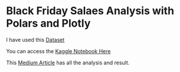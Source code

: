# Black Friday Salaes Analysis with Polars and Plotly

I have used this [Dataset](https://github.com/nehanawar025/EDA-BLACK-FRIDAY-SALES/blob/main/Dataset/dataset.csv)

You can access the [Kaggle Notebook Here](https://www.kaggle.com/code/nehanawar/eda-black-friday-sales-with-polars-plotly)

This [Medium Article]() has all the analysis and  result.
